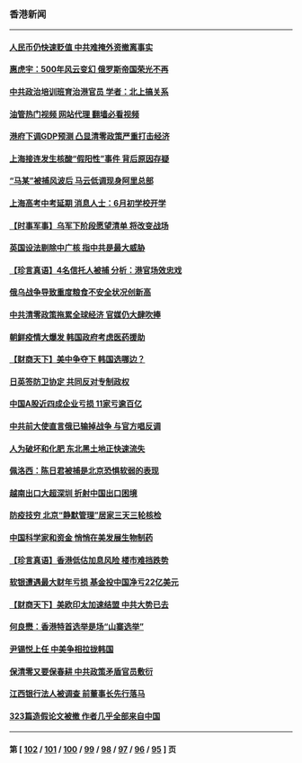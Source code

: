 ### 香港新闻
---
#### [人民币仍快速贬值 中共难掩外资撤离事实](../../pages/ncid1349362/n13738925.md?05171245) 
#### [惠虎宇：500年风云变幻 俄罗斯帝国荣光不再](../../pages/ncid1349362/n13738652.md?05171245) 
#### [中共政治培训班育治港官员 学者：北上搞关系](../../pages/ncid1349362/n13737854.md?05171245) 
#### [油管热门视频 网站代理 翻墙必看视频](http://209.222.30.114:81/youtube.html?05171245)
#### [港府下调GDP预测 凸显清零政策严重打击经济](../../pages/ncid1349362/n13737830.md?05171245) 
#### [上海接连发生核酸“假阳性”事件 背后原因存疑](../../pages/ncid1349362/n13737818.md?05171245) 
#### [“马某”被捕风波后 马云低调现身阿里总部](../../pages/ncid1349362/n13737824.md?05171245) 
#### [上海高考中考延期 消息人士：6月初学校开学](../../pages/ncid1349362/n13737805.md?05171245) 
#### [【时事军事】乌军下阶段愿望清单 将改变战场](../../pages/ncid1349362/n13737046.md?05171245) 
#### [英国设法剔除中广核 指中共是最大威胁](../../pages/ncid1349362/n13737324.md?05171245) 
#### [【珍言真语】4名信托人被捕 分析：港官场效忠戏](../../pages/ncid1349362/n13737290.md?05171245) 
#### [俄乌战争导致重度粮食不安全状况创新高](../../pages/ncid1349362/n13737297.md?05171245) 
#### [中共清零政策拖累全球经济 官媒仍大肆吹捧](../../pages/ncid1349362/n13737257.md?05171245) 
#### [朝鲜疫情大爆发 韩国政府考虑医药援助](../../pages/ncid1349362/n13737201.md?05171245) 
#### [【财商天下】美中争夺下 韩国选哪边？](../../pages/ncid1349362/n13736981.md?05171245) 
#### [日英签防卫协定 共同反对专制政权](../../pages/ncid1349362/n13736913.md?05171245) 
#### [中国A股近四成企业亏损 11家亏逾百亿](../../pages/ncid1349362/n13736511.md?05171245) 
#### [中共前大使直言俄已输掉战争 与官方唱反调](../../pages/ncid1349362/n13736502.md?05171245) 
#### [人为破坏和化肥 东北黑土地正快速流失](../../pages/ncid1349362/n13736483.md?05171245) 
#### [佩洛西：陈日君被捕是北京恐惧软弱的表现](../../pages/ncid1349362/n13736431.md?05171245) 
#### [越南出口大超深圳 折射中国出口困境](../../pages/ncid1349362/n13736418.md?05171245) 
#### [防疫技穷 北京“静默管理”居家三天三轮核检](../../pages/ncid1349362/n13736366.md?05171245) 
#### [中国科学家和资金 悄悄在美发展生物制药](../../pages/ncid1349362/n13736311.md?05171245) 
#### [【珍言真语】香港低估加息风险 楼市难挡跌势](../../pages/ncid1349362/n13735697.md?05171245) 
#### [软银遭遇最大财年亏损 基金投中国净亏22亿美元](../../pages/ncid1349362/n13736247.md?05171245) 
#### [【财商天下】美欧印太加速结盟 中共大势已去](../../pages/ncid1349362/n13736239.md?05171245) 
#### [何良懋：香港特首选举是场“山寨选举”](../../pages/ncid1349362/n13735242.md?05171245) 
#### [尹锡悦上任 中美争相拉拢韩国](../../pages/ncid1349362/n13735045.md?05171245) 
#### [保清零又要保春耕 中共政策矛盾官员敷衍](../../pages/ncid1349362/n13735030.md?05171245) 
#### [江西银行法人被调查 前董事长先行落马](../../pages/ncid1349362/n13735005.md?05171245) 
#### [323篇造假论文被撤 作者几乎全部来自中国](../../pages/ncid1349362/n13734985.md?05171245) 

---
#### 第 [ [102](./102.md?05171245) / [101](./101.md?05171245) / [100](./100.md?05171245) / [99](./99.md?05171245) / [98](./98.md?05171245) / [97](./97.md?05171245) / [96](./96.md?05171245) / [95](./95.md?05171245) ] 页
